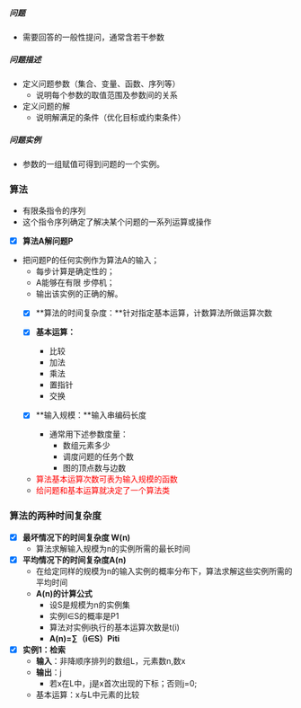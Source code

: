 #####   问题
- 需要回答的一般性提问，通常含若干参数
##### 问题描述
- 定义问题参数（集合、变量、函数、序列等）
  - 说明每个参数的取值范围及参数间的关系
- 定义问题的解
  - 说明解满足的条件（优化目标或约束条件）
##### 问题实例
- 参数的一组赋值可得到问题的一个实例。

### 算法
- 有限条指令的序列
- 这个指令序列确定了解决某个问题的一系列运算或操作
- [x] **算法A解问题P**
- 把问题P的任何实例作为算法A的输入；
  - 每步计算是确定性的；
  - A能够在有限 步停机；
  - 输出该实例的正确的解。 
  - [x] **算法的时间复杂度：**针对指定基本运算，计数算法所做运算次数
  - [x] **基本运算：** 
    - 比较
    - 加法
    - 乘法
    - 置指针
    - 交换

  - [x] **输入规模：**输入串编码长度
    - 通常用下述参数度量：
      - 数组元素多少
      - 调度问题的任务个数
      - 图的顶点数与边数
  - <font color=#FF0000>  算法基本运算次数可表为输入规模的函数  </font> 
  - <font color=#FF0000>  给问题和基本运算就决定了一个算法类  </font> 

### 算法的两种时间复杂度
- [x] **最坏情况下的时间复杂度 W(n)**
  - 算法求解输入规模为n的实例所需的最长时间
- [x] **平均情况下的时间复杂度A(n)**
  - 在给定同样的规模为n的输入实例的概率分布下，算法求解这些实例所需的平均时间
  - **A(n)的计算公式**
    - 设S是规模为n的实例集
    - 实例I∈S的概率是P1
    - 算法对实例i执行的基本运算次数是t(i)
    - __A(n)=∑（i∈S）Piti__
- [x] **实例1：检索**
  - __输入__：非降顺序排列的数组L，元素数n,数x
  - __输出__：j
    - 若x在L中，j是x首次出现的下标；否则j=0;
  - 基本运算：x与L中元素的比较